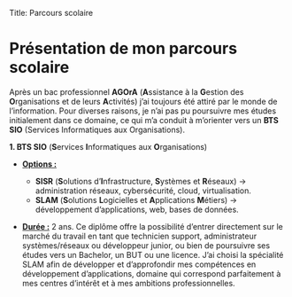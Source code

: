 Title: Parcours scolaire

# Présentation de mon parcours scolaire

Après un bac professionnel **AGOrA** (**A**ssistance à la **G**estion des **O**rganisations et de leurs **A**ctivités) j’ai toujours été attiré par le monde de l’information. Pour diverses raisons, je n’ai pas pu poursuivre mes études initialement dans ce domaine, ce qui m’a conduit à m’orienter vers un **BTS SIO** (Services Informatiques aux Organisations).



**1. BTS SIO** (**S**ervices **I**nformatiques aux **O**rganisations)

- **<u>Options :</u>**
    - **SISR** (**S**olutions d’**I**nfrastructure, **S**ystèmes et **R**éseaux) → administration réseaux, cybersécurité, cloud, virtualisation.
    - **SLAM** (**S**olutions **L**ogicielles et **A**pplications **M**étiers) → développement d’applications, web, bases de données.


- **<u>Durée :</u>** 2 ans.
Ce diplôme offre la possibilité d’entrer directement sur le marché du travail en tant que technicien support, administrateur systèmes/réseaux ou développeur junior, ou bien de poursuivre ses études vers un Bachelor, un BUT ou une licence.
J’ai choisi la spécialité SLAM afin de développer et d’approfondir mes compétences en développement d’applications, domaine qui correspond parfaitement à mes centres d’intérêt et à mes ambitions professionnelles.
